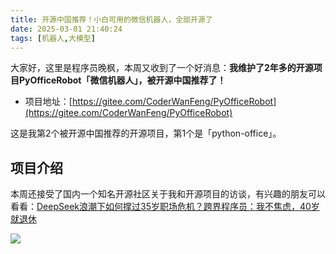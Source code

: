 ```yaml
---
title: 开源中国推荐！小白可用的微信机器人，全部开源了
date: 2025-03-01 21:40:24
tags: [机器人,大模型]
---
```


大家好，这里是程序员晚枫，本周又收到了一个好消息：**我维护了2年多的开源项目PyOfficeRobot「微信机器人」，被开源中国推荐了！**

- 项目地址：[https://gitee.com/CoderWanFeng/PyOfficeRobot](https://gitee.com/CoderWanFeng/PyOfficeRobot)

这是我第2个被开源中国推荐的开源项目，第1个是「python-office」。


## 项目介绍





本周还接受了国内一个知名开源社区关于我和开源项目的访谈，有兴趣的朋友可以看看：[DeepSeek浪潮下如何撑过35岁职场危机？跨界程序员：我不焦虑，40岁就退休](https://mp.weixin.qq.com/s/3KvzA0ZOKJCz11Sk-karOw)


![](https://python-office-1300615378.cos.ap-chongqing.myqcloud.com/community%2Fgitcode%2FCodeMaster-3.png)

